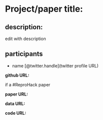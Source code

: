 # Project/paper title:

## description:

edit with description

## participants
- name [@twitter.handle](twitter profile URL)

**github URL:**

if a #ReproHack paper 

**paper URL:** 

**data URL:** 

**code URL:** 
